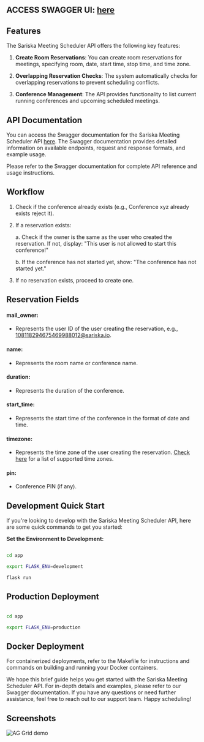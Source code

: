 
## ACCESS SWAGGER UI: [here](https://scheduler.dev.sariska.io/)

## Features

The Sariska Meeting Scheduler API offers the following key features:

1. **Create Room Reservations**: You can create room reservations for meetings, specifying room, date, start time, stop time, and time zone.

2. **Overlapping Reservation Checks**: The system automatically checks for overlapping reservations to prevent scheduling conflicts.

3. **Conference Management**: The API provides functionality to list current running conferences and upcoming scheduled meetings.

## API Documentation

You can access the Swagger documentation for the Sariska Meeting Scheduler API [here](https://scheduler.dev.sariska.io/). The Swagger documentation provides detailed information on available endpoints, request and response formats, and example usage.

Please refer to the Swagger documentation for complete API reference and usage instructions.


## Workflow

1. Check if the conference already exists (e.g., Conference xyz already exists reject it).

2. If a reservation exists:
   
   a. Check if the owner is the same as the user who created the reservation. If not, display: "This user is not allowed to start this conference!"

   b. If the conference has not started yet, show: "The conference has not started yet."

3. If no reservation exists, proceed to create one.

## Reservation Fields

#### mail_owner:
   - Represents the user ID of the user creating the reservation, e.g., 108118294675469988012@sariska.io.

#### name:
   - Represents the room name or conference name.

#### duration:
   - Represents the duration of the conference.

#### start_time:
   - Represents the start time of the conference in the format of date and time.

#### timezone:
   - Represents the time zone of the user creating the reservation. [Check here](https://gist.github.com/brajendrak00068/09f938a4cd63a064dfb459e10948ceb9) for a list of supported time zones.

#### pin:
   - Conference PIN (if any).


## Development Quick Start

If you're looking to develop with the Sariska Meeting Scheduler API, here are some quick commands to get you started:

**Set the Environment to Development:**
```bash

cd app

export FLASK_ENV=development

flask run

```
## Production Deployment

```bash 

cd app

export FLASK_ENV=production

```

## Docker Deployment

For containerized deployments, refer to the Makefile for instructions and commands on building and running your Docker containers.

We hope this brief guide helps you get started with the Sariska Meeting Scheduler API. For in-depth details and examples, please refer to our Swagger documentation. If you have any questions or need further assistance, feel free to reach out to our support team. Happy scheduling!

## Screenshots


![AG Grid demo](https://s3.ap-south-1.amazonaws.com/sariska.io/Screenshot+2023-10-31+at+8.20.51+PM.png)

